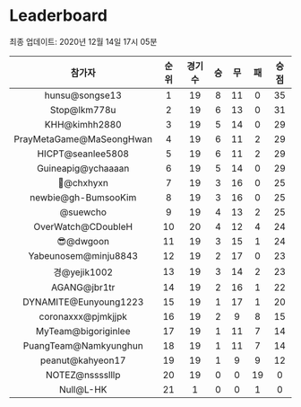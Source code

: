 # Leaderboard
최종 업데이트: 2020년 12월 14일 17시 05분




| 참가자 | 순위 | 경기수 | 승 | 무 | 패 | 승점 |
|:---:|:---:|:---:|:---:|:---:|:---:|:---:|
| hunsu@songse13 | 1 | 19 | 8 | 11 | 0 | 35 |
| Stop@lkm778u | 2 | 19 | 6 | 13 | 0 | 31 |
| KHH@kimhh2880 | 3 | 19 | 5 | 14 | 0 | 29 |
| PrayMetaGame@MaSeongHwan | 4 | 19 | 6 | 11 | 2 | 29 |
| HICPT@seanlee5808 | 5 | 19 | 6 | 11 | 2 | 29 |
| Guineapig@ychaaaan | 6 | 19 | 5 | 14 | 0 | 29 |
| 👑@chxhyxn | 7 | 19 | 3 | 16 | 0 | 25 |
| newbie@gh-BumsooKim | 8 | 19 | 3 | 16 | 0 | 25 |
| @suewcho | 9 | 19 | 4 | 13 | 2 | 25 |
| OverWatch@CDoubleH | 10 | 20 | 4 | 12 | 4 | 24 |
| 😎@dwgoon | 11 | 19 | 3 | 15 | 1 | 24 |
| Yabeunosem@minju8843 | 12 | 19 | 2 | 17 | 0 | 23 |
| 경@yejik1002 | 13 | 19 | 3 | 14 | 2 | 23 |
| AGANG@jbr1tr | 14 | 19 | 2 | 16 | 1 | 22 |
| DYNAMITE@Eunyoung1223 | 15 | 19 | 1 | 17 | 1 | 20 |
| coronaxxx@pjmkjjpk | 16 | 19 | 2 | 9 | 8 | 15 |
| MyTeam@bigoriginlee | 17 | 19 | 1 | 11 | 7 | 14 |
| PuangTeam@Namkyunghun | 18 | 19 | 1 | 11 | 7 | 14 |
| peanut@kahyeon17 | 19 | 19 | 1 | 9 | 9 | 12 |
| NOTEZ@nsssslllp | 20 | 19 | 0 | 0 | 19 | 0 |
| Null@L-HK | 21 | 1 | 0 | 0 | 1 | 0 |